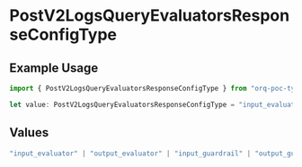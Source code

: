 # PostV2LogsQueryEvaluatorsResponseConfigType

## Example Usage

```typescript
import { PostV2LogsQueryEvaluatorsResponseConfigType } from "orq-poc-typescript-multi-env-version/models/operations";

let value: PostV2LogsQueryEvaluatorsResponseConfigType = "input_evaluator";
```

## Values

```typescript
"input_evaluator" | "output_evaluator" | "input_guardrail" | "output_guardrail"
```